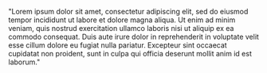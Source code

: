 "Lorem ipsum dolor sit amet, consectetur adipiscing elit, 
sed do eiusmod tempor incididunt ut labore et dolore magna aliqua.
 Ut enim ad minim veniam, quis nostrud exercitation ullamco laboris 
 nisi ut aliquip ex ea commodo consequat.
  Duis aute irure dolor in reprehenderit in voluptate velit esse 
  cillum dolore eu fugiat nulla pariatur. Excepteur sint occaecat cupidatat non proident, sunt in culpa qui officia deserunt mollit
   anim id est laborum."
